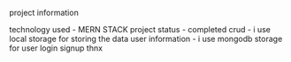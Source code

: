 project information

technology used - MERN STACK
project status - completed
crud - i use local storage for storing the data 
user information - i use mongodb storage for user login signup 
   thnx 

   